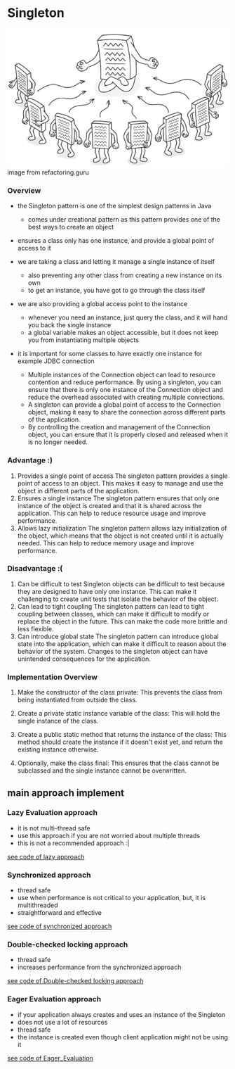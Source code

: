 # Singleton

![Singleton_image](https://github.com/farzadafi/Design_Pattern/blob/master/image/Singleton_image_1.png)
</br>
image from refactoring.guru

### Overview

- the Singleton pattern is one of the simplest design patterns in Java
    - comes under creational pattern as this pattern provides one of the best ways to create an object

- ensures a class only has one instance, and provide a global point of access to it

- we are taking a class and letting it manage a single instance of itself
    - also preventing any other class from creating a new instance on its own
    - to get an instance, you have got to go through the class itself

- we are also providing a global access point to the instance
    - whenever you need an instance, just query the class, and it will hand you back the single instance
    - a global variable makes an object accessible, but it does not keep you from instantiating multiple objects

- it is important for some classes to have exactly one instance for example JDBC connection
    - Multiple instances of the Connection object can lead to resource contention and reduce performance.
      By using a singleton, you can ensure that there is only one instance of the Connection object and reduce
      the overhead associated with creating multiple connections.
    - A singleton can provide a global point of access to the Connection object,
      making it easy to share the connection across different parts of the application.
    - By controlling the creation and management of the Connection object,
      you can ensure that it is properly closed and released when it is no longer needed.

### Advantage :)

1. Provides a single point of access
   The singleton pattern provides a single point of access to an object.
   This makes it easy to manage and use the object in different parts of the application.
2. Ensures a single instance
   The singleton pattern ensures that only one instance of the object is created
   and that it is shared across the application. This can help to reduce resource usage and improve performance.
3. Allows lazy initialization
   The singleton pattern allows lazy initialization of the object,
   which means that the object is not created until it is actually needed. This can help to reduce memory usage and
   improve performance.

### Disadvantage :(

1. Can be difficult to test
   Singleton objects can be difficult to test because they are designed to have only one instance.
   This can make it challenging to create unit tests that isolate the behavior of the object.
2. Can lead to tight coupling
   The singleton pattern can lead to tight coupling between classes,
   which can make it difficult to modify or replace the object in the future. This can make the code more brittle and
   less flexible.
3. Can introduce global state
   The singleton pattern can introduce global state into the application, which can make it difficult to reason about
   the behavior of the system. Changes to the singleton object can have unintended consequences for the application.

### Implementation Overview

1. Make the constructor of the class private: This prevents the class from being instantiated from outside the class.

2. Create a private static instance variable of the class: This will hold the single instance of the class.

3. Create a public static method that returns the instance of the class: This method should create the instance if it
   doesn't exist yet, and return the existing instance otherwise.

4. Optionally, make the class final: This ensures that the class cannot be subclassed and the single instance cannot be
   overwritten.

## main approach implement

### Lazy Evaluation approach

* it is not multi-thread safe
* use this approach if you are not worried about multiple threads
* this is not a recommended approach :|

[see code of lazy approach](https://github.com/farzadafi/Design_Pattern/tree/master/Singleton/Lazy_Initialization)

### Synchronized approach

* thread safe
* use when performance is not critical to your application, but, it is multithreaded
* straightforward and effective

[see code of synchronized approach](https://github.com/farzadafi/Design_Pattern/tree/master/Singleton/Synchronized_Method)

### Double-checked locking approach

* thread safe
* increases performance from the synchronized approach

[see code of Double-checked locking approach](https://github.com/farzadafi/Design_Pattern/tree/master/Singleton/Double_Checked_Locking)

### Eager Evaluation approach

* if your application always creates and uses an instance of the Singleton
* does not use a lot of resources
* thread safe
* the instance is created even though client application might not be using it

[see code of Eager_Evaluation](https://github.com/farzadafi/Design_Pattern/tree/master/Singleton/Eager_Evaluation)
